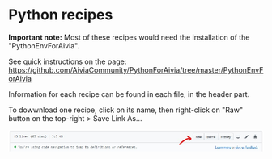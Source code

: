 # Python recipes

**Important note:**
Most of these recipes would need the installation of the "PythonEnvForAivia".

See quick instructions on the page: https://github.com/AiviaCommunity/PythonForAivia/tree/master/PythonEnvForAivia

Information for each recipe can be found in each file, in the header part. 

To dowwnload one recipe, click on its name, then right-click on "Raw" button on the top-right > Save Link As...

![](/DRVisionFiles/Snapshots/DownloadPyFile.jpg)

